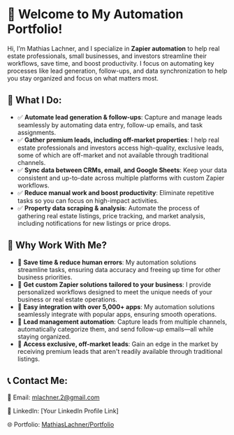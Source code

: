 # 👋 Welcome to My Automation Portfolio!

Hi, I’m Mathias Lachner, and I specialize in **Zapier automation** to help real estate professionals, small businesses, and investors streamline their workflows, save time, and boost productivity. I focus on automating key processes like lead generation, follow-ups, and data synchronization to help you stay organized and focus on what matters most.

## 📌 What I Do:
- ✅ **Automate lead generation & follow-ups**: Capture and manage leads seamlessly by automating data entry, follow-up emails, and task assignments.
- ✅ **Gather premium leads, including off-market properties**: I help real estate professionals and investors access high-quality, exclusive leads, some of which are off-market and not available through traditional channels.
- ✅ **Sync data between CRMs, email, and Google Sheets**: Keep your data consistent and up-to-date across multiple platforms with custom Zapier workflows.
- ✅ **Reduce manual work and boost productivity**: Eliminate repetitive tasks so you can focus on high-impact activities.
- ✅ **Property data scraping & analysis**: Automate the process of gathering real estate listings, price tracking, and market analysis, including notifications for new listings or price drops.

## 💼 Why Work With Me?
- 🔹 **Save time & reduce human errors**: My automation solutions streamline tasks, ensuring data accuracy and freeing up time for other business priorities.
- 🔹 **Get custom Zapier solutions tailored to your business**: I provide personalized workflows designed to meet the unique needs of your business or real estate operations.
- 🔹 **Easy integration with over 5,000+ apps**: My automation solutions seamlessly integrate with popular apps, ensuring smooth operations.
- 🔹 **Lead management automation**: Capture leads from multiple channels, automatically categorize them, and send follow-up emails—all while staying organized.
- 🔹 **Access exclusive, off-market leads**: Gain an edge in the market by receiving premium leads that aren't readily available through traditional listings.

## 📞 Contact Me:
📩 Email: [mlachner.2@gmail.com](mailto:mlachner.2@gmail.com)

🔗 LinkedIn: [Your LinkedIn Profile Link]

🌐 Portfolio: [MathiasLachner/Portfolio](https://mathiaslachner.github.io/Portfolio/)
